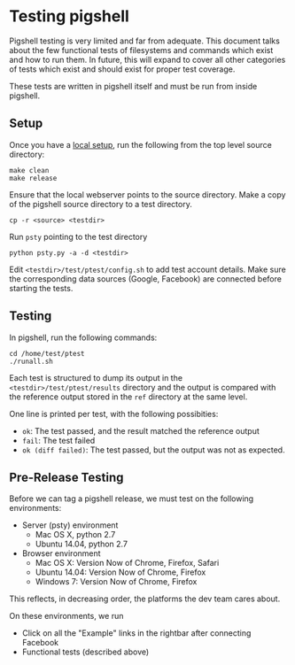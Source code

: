 Testing pigshell
================

Pigshell testing is very limited and far from adequate. This document talks
about the few functional tests of filesystems and commands which exist and how
to run them. In future, this will expand to cover all other categories of tests
which exist and should exist for proper test coverage.
 
These tests are written in pigshell itself and must be run from inside
pigshell.

## Setup

Once you have a [local setup](../src/doc/local.md), run the following from the
top level source directory:

    make clean
    make release

Ensure that the local webserver points to the source directory. Make a copy
of the pigshell source directory to a test directory.

    cp -r <source> <testdir>

Run `psty` pointing to the test directory

    python psty.py -a -d <testdir>

Edit `<testdir>/test/ptest/config.sh` to add test account details. Make sure
the corresponding data sources (Google, Facebook) are connected before
starting the tests.

## Testing

In pigshell, run the following commands:

    cd /home/test/ptest
    ./runall.sh

Each test is structured to dump its output in the
`<testdir>/test/ptest/results` directory and the output is compared with the
reference output stored in the `ref` directory at the same level.

One line is printed per test, with the following possibities:

  - `ok`: The test passed, and the result matched the reference output
  - `fail`: The test failed
  - `ok (diff failed)`: The test passed, but the output was not as expected.

## Pre-Release Testing

Before we can tag a pigshell release, we must test on the following
environments:

  - Server (psty) environment
    - Mac OS X, python 2.7
    - Ubuntu 14.04, python 2.7
  - Browser environment
    - Mac OS X: Version Now of Chrome, Firefox, Safari
    - Ubuntu 14.04: Version Now of Chrome, Firefox
    - Windows 7: Version Now of Chrome, Firefox

This reflects, in decreasing order, the platforms the dev team cares about.

On these environments, we run

  - Click on all the "Example" links in the rightbar after connecting Facebook
  - Functional tests (described above)
